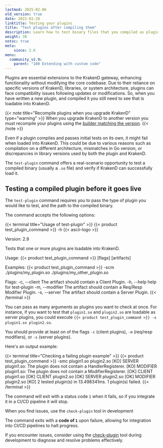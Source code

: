 ```yaml
---
lastmod: 2025-02-06
old_version: true
date: 2022-01-28
linktitle: Testing your plugins
title: "Test plugins after compiling them"
description: Learn how to test binary files that you compiled as plugins by loading them to KrakenD and test their behavior before you deploy them to production.
weight: 30
notoc: true
meta:
    since: 2.6
menu:
  community_v2.9:
    parent: "180 Extending with custom code"
---
```

Plugins are essential extensions to the KrakenD gateway, enhancing functionality without modifying the core codebase. Due to their reliance on specific versions of KrakenD, libraries, or system architecture, plugins can face compatibility issues following updates or modifications. So, when you have written a new plugin, and compiled it you still need to see that is loadable into KrakenD.

{{< note title="Recompile plugins when you upgrade KrakenD" type="warning" >}}
When you upgrade KrakenD to another version you must recompile your plugins using the [builder matching the version](/docs/v2.9/extending/writing-plugins/#plugin-builder).
{{< /note >}}

Even if a plugin compiles and passes initial tests on its own, it might fail when loaded into KrakenD. This could be due to various reasons such as compilation on a different architecture, mismatches in Go version, or discrepancies in library versions used by both the plugin and KrakenD.


The `test-plugin` command offers a real-scenario opportunity to test a compiled binary (usually a `.so` file) and verify if KrakenD can successfully load it.

## Testing a compiled plugin before it goes live
The `test-plugin` command requires you to pass the type of plugin you would like to test, and the path to the compiled binary.

The command accepts the following options:

{{< terminal title="Usage of test-plugin" >}}
{{< product test_plugin_command >}} -h
{{< ascii-logo >}}

Version: 2.9

Tests that one or more plugins are loadable into KrakenD.

Usage:
  {{< product test_plugin_command >}} [flags] [artifacts]

Examples:
{{< product test_plugin_command >}} -scm ./plugins/my_plugin.so ./plugins/my_other_plugin.so

Flags:
  -c, --client     The artifact should contain a Client Plugin.
  -h, --help       help for test-plugin
  -m, --modifier   The artifact should contain a Req/Resp Modifier Plugin.
  -s, --server     The artifact should contain a Server Plugin.
{{< /terminal >}}

You can pass as many arguments as plugins you want to check at once. For instance, if you want to test that `plugin1.so` and `plugin2.so` are loadable as server plugins, you could execute `{{< product test_plugin_command >}} -s plugin1.so plugin2.so`.

You should provide at least on of the flags `-c` (client plugins), `-m` (req/resp modifiers), or `-s` (server plugins).

Here's an output example:

{{< terminal title="Checking a failing plugin example" >}}
{{< product test_plugin_command >}} -smc plugin1.so plugin2.so
[KO] SERVER	    plugin1.so: The plugin does not contain a HandlerRegisterer.
[KO] MODIFIER   plugin1.so: The plugin does not contain a ModifierRegisterer.
[OK] CLIENT     plugin1.so
[OK] CLIENT     plugin2.so
[OK] SERVER     plugin2.so
[OK] MODIFIER   plugin2.so
[KO] 2 tested plugin(s) in 13.498341ms.
1 plugin(s) failed.
{{< /terminal >}}

The command will exit with a status code `1` when it fails, so if you integrate it in a CI/CD pipeline it will stop.

When you find issues, use the `check-plugin` tool in development

The command exits with a **code of `1`** upon failure, allowing for integration into CI/CD pipelines to halt progress.

If you encounter issues, consider using the [check-plugin](/docs/v2.9/extending/check-plugin/) tool during development to diagnose and resolve problems effectively.